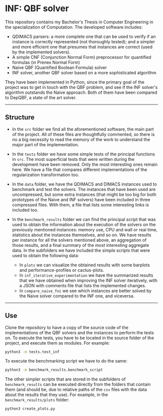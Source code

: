 # INF: QBF solver

This repository contains my Bachelor's Thesis in Computer Engineering in the specialization of 
Computation. The developed software includes: 

- QDIMACS parsers: a more complete one that can be used to verify if an instance is correctly 
    represented (not thoroughly tested); and a simpler and more efficient one that presumes that
    instances are correct (used by the implemented solvers).
- A simple CNF (Conjunction Normal Form) preprocessor for quantified formulas (in Prenex Normal Form)
- Naive QBF (Quantified Boolean Formula) solver
- INF solver, another QBF solver based on a more sophisticated algorithm

They have been implemented in Python, since the primary goal of the project was to get in touch with
the QBF problem, and see if the INF solver's algorithm outstands the Naive approach. Both of them 
have been compared to DepQBF, a state of the art solver.

---

## Structure

- In the `src` folder we find all the aforementioned software, the main part of the project. All of these
    files are thoughtfully commented, so there is no a big necessity to read the memory of the work to
    understand the major part of the implementation.
- In the `tests` folder we have some simple tests of the principal functions in `src`. The most superficial
    tests that were written during the development have been removed. Only the most interesting ones remain
    here. We have a file that compares different implementations of the regularization transformation too.
- In the `data` folder, we have the QDIMACS and DIMACS instances used to benchmark and test the solvers.
    The instances that have been used are uncompressed, but some extra instances (that might be too big 
    for both prototypes of the Naive and INF solvers) have been included in three compressed files. With
    them, a file that lists some interesting links is included too.
- In the `benchmark_results` folder we can find the principal script that was used to obtain the information
    about the execution of the solvers on the previously mentioned instances: memory use, CPU and wall or
    real time, statistics about the instances themselves, and so on. We have results per instance for all
    the solvers mentioned above, an aggregation of those results, and a final summary of the most 
    interesting aggregate data. In the subfolders we have included the simple scripts that were used to 
    obtain the following data:

    - In `plots` we can visualize the obtained results with some barplots and performance-profiles or 
        cactus-plots.
    - In `inf_iterative_experimentation` we have the summarized results that we have obtained when improving
        the INF solver iteratively, with a JSON with comments file that lists the implemented changes.
    - In `compare_naive_fni` we see which instances are better solved by the Naive solver compared to the
        INF one, and viceversa.

---

## Use

Clone the repository to have a copy of the source code of the implementations of the QBF solvers and the 
instances to perform the tests on. To execute the tests, you have to be located in the source folder of the
project, and execute them as modules. For example:

```bash
python3 -m tests.test_inf
```

To execute the benchmarking script we have to do the same:

```bash
python3 -m benchmark_results.benchmark_script
```

The other simpler scripts that are stored in the subfolders of `benchmark_results` can be executed 
directly from the folders that contain them (and should be, due to relative paths of the `csv` files 
with the data about the results that they use). For example, in the `benchmark_results/plots` folder:

```bash
python3 create_plots.py
```
